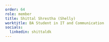```yaml
---
order: 64
role: member
title: Shittal Shrestha (Shelly)
worktitle: BA Student in IT and Communication
socials:
  linkedin: shittaldk
---
```

